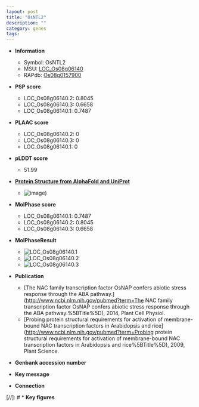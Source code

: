```yaml
---
layout: post
title: "OsNTL2"
description: ""
category: genes
tags: 
---
```


* **Information**  
    + Symbol: OsNTL2  
    + MSU: [LOC_Os08g06140](http://rice.plantbiology.msu.edu/cgi-bin/ORF_infopage.cgi?orf=LOC_Os08g06140)  
    + RAPdb: [Os08g0157900](http://rapdb.dna.affrc.go.jp/viewer/gbrowse_details/irgsp1?name=Os08g0157900)  

* **PSP score**  
    + LOC_Os08g06140.2: 0.8045 
    + LOC_Os08g06140.3: 0.6658 
    + LOC_Os08g06140.1: 0.7487 

* **PLAAC score**  
    + LOC_Os08g06140.2: 0 
    + LOC_Os08g06140.3: 0 
    + LOC_Os08g06140.1: 0 

* **pLDDT score**
    + 51.99

* **[Protein Structure from AlphaFold and UniProt](https://www.uniprot.org/uniprotkb/Q7EZD3/entry#structure)**
    + ![image](https://ricepsp.github.io/images/Q7/AF-Q7EZD3-F1.png))

* **MolPhase score**
    + LOC_Os08g06140.1: 0.7487
    + LOC_Os08g06140.2: 0.8045
    + LOC_Os08g06140.3: 0.6658

* **MolPhaseResult**
    + ![LOC_Os08g06140.1](https://ricepsp.github.io/pictures/LOC_Os08g/LOC_Os08g06140.1.png)
    + ![LOC_Os08g06140.2](https://ricepsp.github.io/pictures/LOC_Os08g/LOC_Os08g06140.2.png)
    + ![LOC_Os08g06140.3](https://ricepsp.github.io/pictures/LOC_Os08g/LOC_Os08g06140.3.png)

* **Publication**  
    + [The NAC family transcription factor OsNAP confers abiotic stress response through the ABA pathway.](http://www.ncbi.nlm.nih.gov/pubmed?term=The NAC family transcription factor OsNAP confers abiotic stress response through the ABA pathway.%5BTitle%5D), 2014, Plant Cell Physiol.
    + [Probing protein structural requirements for activation of membrane-bound NAC transcription factors in Arabidopsis and rice](http://www.ncbi.nlm.nih.gov/pubmed?term=Probing protein structural requirements for activation of membrane-bound NAC transcription factors in Arabidopsis and rice%5BTitle%5D), 2009, Plant Science.

* **Genbank accession number**  

* **Key message**  

* **Connection**  

[//]: # * **Key figures**  


